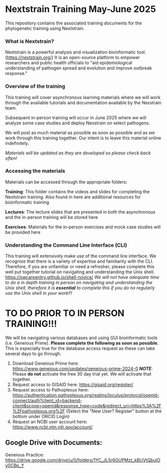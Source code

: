 # Nextstrain Training May-June 2025
This repository contains the associated training documents for the phylogenetic training using Nextstrain.

### What is Nextstrain?

Nextstrain is a powerful analysis and visualization bioinformatic tool. (https://nextstrain.org/) It is an open-source platform to empower researchers and public health officials to "aid epidemiological understanding of pathogen spread and evolution and improve outbreak response."

### Overview of the training

This training will cover asynchronous learning materials where we will work through the available tutorials and documentation available by the Nexstrain team. 

Subsequent in-person training will occur in June 2025 where we will analyze some case studies and deploy Nexstrain on select pathogens.

We will post as much material as possible as soon as possible and as we work through this training together. Our intent is to leave this material online indefinitely.

_Materials will be updated as they are developed so please check back often!_

### Accessing the materials

Materials can be accessed through the appropriate folders:

**Training**: This folder contains the videos and slides for completing the Nextstrain training. Also found in here are additional resources for bioinformatic training

**Lectures**: The lecture slides that are presented in both the asynchronous and the in-person training will be stored here

**Exercises**: Materials for the in-person exercises and mock case studies will be provided here

### Understanding the Command Line Interface (CLI)
This training will extensively make use of the command line interface. We recognize that there is a variety of expertise and familiarity with the CLI. Therefore, if you are unfamiliar or need a refresher, please complete this well put together tutorial on navigating and understanding the Unix shell. https://swcarpentry.github.io/shell-novice/ 
_We will not have adequate time to do a in depth training in person on navigating and understanding the Unix shell, therefore it is **essential** to complete this if you do no regularly use the Unix shell in your work!!!_

# TO DO PRIOR TO IN PERSON TRAINING!!!
We will be navigating various databases and using GUI bioinformatic tools (i.e. Geneious Prime). **Please complete the following as soon as possible.** This is especially true for the database access request as these can take several days to go through.
1) Download Geneious Prime here: https://www.geneious.com/updates/geneious-prime-2024-0
**_NOTE_**: Please **do not** activate the free 30 day trial yet. We will activate that together.
2) Request access to GISAID here: https://gisaid.org/register/
3) Request access to Pathoplexus here: https://authentication.pathoplexus.org/realms/loculus/protocol/openid-connect/auth?client_id=backend-client&scope=openid&response_type=code&redirect_uri=https%3A%2F%2Fpathoplexus.org%2F
(Select the "New User? Register" button at the bottom under ORCID Login) 
4) Request an NCBI user account here: https://www.ncbi.nlm.nih.gov/account/
 
## Google Drive with Documents:

Geneious Practice: https://drive.google.com/drive/u/0/folders/1YC_JL5r6GUPMzt_kBUVtQbulOy0CBp_Y



